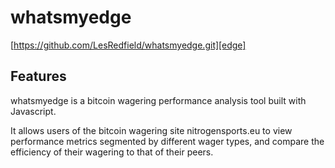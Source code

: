 # whatsmyedge

[https://github.com/LesRedfield/whatsmyedge.git][edge]

[edge]: lesredfield.com/whatsmyedge

## Features

whatsmyedge is a bitcoin wagering performance analysis tool built with Javascript.

It allows users of the bitcoin wagering site nitrogensports.eu to view performance metrics segmented by different wager types, and compare the efficiency of their wagering to that of their peers.
